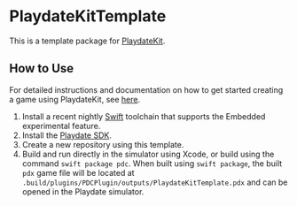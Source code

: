 # PlaydateKitTemplate

This is a template package for [PlaydateKit](https://github.com/finnvoor/PlaydateKit).

## How to Use
For detailed instructions and documentation on how to get started creating a game using PlaydateKit, see [here](https://github.com/finnvoor/PlaydateKit/documentation/playdatekit).

1. Install a recent nightly [Swift](https://www.swift.org/download/#snapshots) toolchain that supports the Embedded experimental feature.
2. Install the [Playdate SDK](https://play.date/dev/).
3. Create a new repository using this template.
4. Build and run directly in the simulator using Xcode, or build using the command `swift package pdc`. When built using `swift package`, the built `pdx` game file will be located at `.build/plugins/PDCPlugin/outputs/PlaydateKitTemplate.pdx` and can be opened in the Playdate simulator. 
